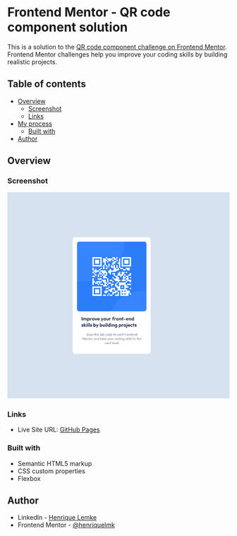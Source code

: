 # Frontend Mentor - QR code component solution

This is a solution to the [QR code component challenge on Frontend Mentor](https://www.frontendmentor.io/challenges/qr-code-component-iux_sIO_H). Frontend Mentor challenges help you improve your coding skills by building realistic projects. 

## Table of contents

- [Overview](#overview)
  - [Screenshot](#screenshot)
  - [Links](#links)
- [My process](#my-process)
  - [Built with](#built-with)
- [Author](#author)

## Overview

### Screenshot

![](design/qr-code-component.png)

### Links

- Live Site URL: [GitHub Pages](https://henriquelmk.github.io/frontend-mentor/qr-code-component)

### Built with

- Semantic HTML5 markup
- CSS custom properties
- Flexbox

## Author

- LinkedIn - [Henrique Lemke](https://www.linkedin.com/in/henrique-lemke-5b7b3515a/)
- Frontend Mentor - [@henriquelmk](https://www.frontendmentor.io/profile/henriquelmk)